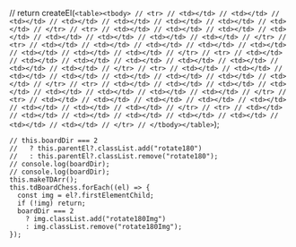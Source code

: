 // return createEl(`<table><tbody> // <tr> // <td></td> // <td></td> // <td></td> // <td></td> // <td></td> // <td></td> // <td></td> // <td></td> // </tr> // <tr> // <td></td> // <td></td> // <td></td> // <td></td> // <td></td> // <td></td> // <td></td> // <td></td> // </tr> // <tr> // <td></td> // <td></td> // <td></td> // <td></td> // <td></td> // <td></td> // <td></td> // <td></td> // </tr> // <tr> // <td></td> // <td></td> // <td></td> // <td></td> // <td></td> // <td></td> // <td></td> // <td></td> // </tr> // <tr> // <td></td> // <td></td> // <td></td> // <td></td> // <td></td> // <td></td> // <td></td> // <td></td> // </tr> // <tr> // <td></td> // <td></td> // <td></td> // <td></td> // <td></td> // <td></td> // <td></td> // <td></td> // </tr> // <tr> // <td></td> // <td></td> // <td></td> // <td></td> // <td></td> // <td></td> // <td></td> // <td></td> // </tr> // <tr> // <td></td> // <td></td> // <td></td> // <td></td> // <td></td> // <td></td> // <td></td> // <td></td> // </tr> // </tbody></table>`);

    // this.boardDir === 2
    //   ? this.parentEl?.classList.add("rotate180")
    //   : this.parentEl?.classList.remove("rotate180");
    // console.log(boardDir);
    // console.log(boardDir);
    this.makeTDArr();
    this.tdBoardChess.forEach((el) => {
      const img = el?.firstElementChild;
      if (!img) return;
      boardDir === 2
        ? img.classList.add("rotate180Img")
        : img.classList.remove("rotate180Img");
    });
